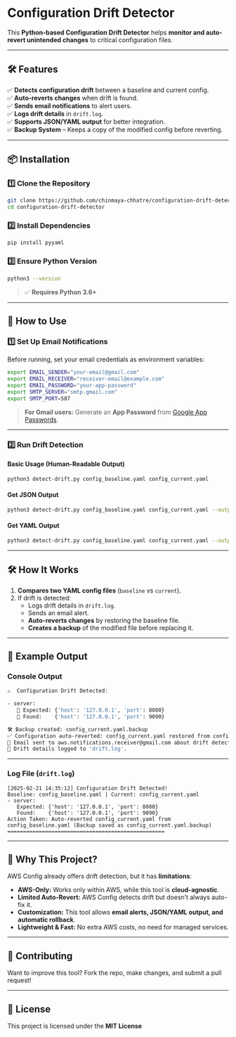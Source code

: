 # Configuration Drift Detector

This **Python-based Configuration Drift Detector** helps **monitor and auto-revert unintended changes** to critical configuration files.

---

## 🛠️ Features
✅ **Detects configuration drift** between a baseline and current config.  
✅ **Auto-reverts changes** when drift is found.  
✅ **Sends email notifications** to alert users.  
✅ **Logs drift details** in `drift.log`.  
✅ **Supports JSON/YAML output** for better integration.  
✅ **Backup System** – Keeps a copy of the modified config before reverting.  

---

## 📦 Installation

### **1️⃣ Clone the Repository**
```bash
git clone https://github.com/chinmaya-chhatre/configuration-drift-detector.git
cd configuration-drift-detector
```

### **2️⃣ Install Dependencies**
```bash
pip install pyyaml
```

### **3️⃣ Ensure Python Version**
```bash
python3 --version
```
> ✅ **Requires Python 3.6+**

---

## 🚀 How to Use

### **1️⃣ Set Up Email Notifications**
Before running, set your email credentials as environment variables:
```bash
export EMAIL_SENDER="your-email@gmail.com"
export EMAIL_RECEIVER="receiver-email@example.com"
export EMAIL_PASSWORD="your-app-password"
export SMTP_SERVER="smtp.gmail.com"
export SMTP_PORT=587
```
> **For Gmail users:** Generate an **App Password** from [Google App Passwords](https://myaccount.google.com/apppasswords).

---

### **2️⃣ Run Drift Detection**
#### **Basic Usage (Human-Readable Output)**
```bash
python3 detect-drift.py config_baseline.yaml config_current.yaml
```

#### **Get JSON Output**
```bash
python3 detect-drift.py config_baseline.yaml config_current.yaml --output json
```

#### **Get YAML Output**
```bash
python3 detect-drift.py config_baseline.yaml config_current.yaml --output yaml
```

---

## 🛠️ How It Works
1. **Compares two YAML config files** (`baseline` vs `current`).
2. If drift is detected:
   - Logs drift details in `drift.log`.
   - Sends an email alert.
   - **Auto-reverts changes** by restoring the baseline file.
   - **Creates a backup** of the modified file before replacing it.

---

## 📜 Example Output

### **Console Output**
```bash
⚠️  Configuration Drift Detected:

- server:
   🔹 Expected: {'host': '127.0.0.1', 'port': 8080}
   🔸 Found:    {'host': '127.0.0.1', 'port': 9090}

🛠️ Backup created: config_current.yaml.backup
✅ Configuration auto-reverted: config_current.yaml restored from config_baseline.yaml
📩 Email sent to aws.notifications.receiver@gmail.com about drift detection and auto-revert.
📝 Drift details logged to 'drift.log'.
```

---

### **Log File (`drift.log`)**
```
[2025-02-21 14:35:12] Configuration Drift Detected!
Baseline: config_baseline.yaml | Current: config_current.yaml
- server:
   Expected: {'host': '127.0.0.1', 'port': 8080}
   Found:    {'host': '127.0.0.1', 'port': 9090}
Action Taken: Auto-reverted config_current.yaml from config_baseline.yaml (Backup saved as config_current.yaml.backup)
==================================================
```

---
## 🚀 Why This Project?
AWS Config already offers drift detection, but it has **limitations**:
- **AWS-Only:** Works only within AWS, while this tool is **cloud-agnostic**.
- **Limited Auto-Revert:** AWS Config detects drift but doesn’t always auto-fix it.
- **Customization:** This tool allows **email alerts, JSON/YAML output, and automatic rollback**.
- **Lightweight & Fast:** No extra AWS costs, no need for managed services.

---

## 🤝 Contributing
Want to improve this tool? Fork the repo, make changes, and submit a pull request!

---

## 📜 License
This project is licensed under the **MIT License**
